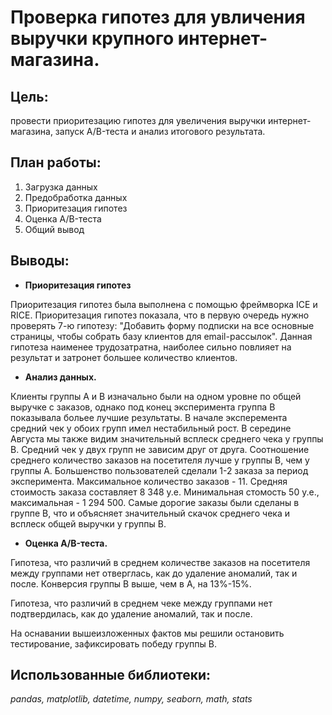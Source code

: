 # Проверка гипотез для увличения выручки крупного интернет-магазина.

## **Цель:**
провести приоритезацию гипотез для увеличения выручки интернет-магазина, запуск A/B-теста и анализ итогового результата.

## **План работы:**
1. Загрузка данных
2. Предобработка данных
3. Приоритезация гипотез
4. Оценка A/B-теста
5. Общий вывод

## **Выводы:**

- **Приоритезация гипотез**
  
Приоритезация гипотез была выполнена с помощью фреймворка ICE и RICE. Приоритезация гипотез показала, что в первую очередь нужно проверять 7-ю гипотезу: "Добавить форму подписки на все основные страницы, чтобы собрать базу клиентов для email-рассылок". Данная гипотеза наименее трудозатратна, наиболее сильно повлияет на результат и затронет большее количество клиентов.

- **Анализ данных.**
  
Клиенты группы A и B изначально были на одном уровне по общей выручке с заказов, однако под конец эксперимента группа В показывала больее лучшие результаты.
В начале эксперемента средний чек у обоих групп имел нестабильный рост. В середине Августа мы также видим значительный всплеск среднего чека у группы В.
Средний чек у двух групп не зависим друг от друга.
Соотношение среднего количество заказов на посетителя лучше у группы B, чем у группы А.
Большенство пользователей сделали 1-2 заказа за период эксперимента. Максимальное количество заказов - 11.
Средняя стоимость заказа составляет 8 348 у.е. Минимальная стомость 50 у.е., максимальная - 1 294 500. Самые дорогие заказы были сделаны в группе B, что и объясняет значительный скачок среднего чека и всплеск общей выручки у группы B.

- **Оценка A/B-теста.**

Гипотеза, что различий в среднем количестве заказов на посетителя между группами нет отверглась, как до удаление аномалий, так и после. Конверсия группы В выше, чем в А, на 13%-15%.

Гипотеза, что различий в среднем чеке между группами нет подтвердилась, как до удаление аномалий, так и после.

На оснавании вышеизложенных фактов мы решили остановить тестирование, зафиксировать победу группы В.
  
## **Использованные библиотеки:**
*pandas, matplotlib, datetime, numpy, seaborn, math, stats*

